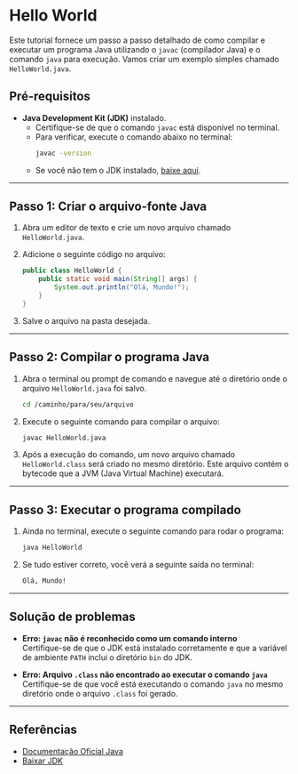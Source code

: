 # Hello World

Este tutorial fornece um passo a passo detalhado de como compilar e executar um programa Java utilizando o `javac` (compilador Java) e o comando `java` para execução. Vamos criar um exemplo simples chamado `HelloWorld.java`.

## Pré-requisitos

- **Java Development Kit (JDK)** instalado.
  - Certifique-se de que o comando `javac` está disponível no terminal.
  - Para verificar, execute o comando abaixo no terminal:
    ```bash
    javac -version
    ```
  - Se você não tem o JDK instalado, [baixe aqui](https://www.oracle.com/java/technologies/javase-jdk-downloads.html).

---

## Passo 1: Criar o arquivo-fonte Java

1. Abra um editor de texto e crie um novo arquivo chamado `HelloWorld.java`.
2. Adicione o seguinte código no arquivo:

   ```java
   public class HelloWorld {
       public static void main(String[] args) {
           System.out.println("Olá, Mundo!");
       }
   }
   ```

3. Salve o arquivo na pasta desejada.

---

## Passo 2: Compilar o programa Java

1. Abra o terminal ou prompt de comando e navegue até o diretório onde o arquivo `HelloWorld.java` foi salvo.

   ```bash
   cd /caminho/para/seu/arquivo
   ```

2. Execute o seguinte comando para compilar o arquivo:

   ```bash
   javac HelloWorld.java
   ```

3. Após a execução do comando, um novo arquivo chamado `HelloWorld.class` será criado no mesmo diretório. Este arquivo contém o bytecode que a JVM (Java Virtual Machine) executará.

---

## Passo 3: Executar o programa compilado

1. Ainda no terminal, execute o seguinte comando para rodar o programa:

   ```bash
   java HelloWorld
   ```

2. Se tudo estiver correto, você verá a seguinte saída no terminal:

   ```bash
   Olá, Mundo!
   ```

---

## Solução de problemas

- **Erro: `javac` não é reconhecido como um comando interno**  
  Certifique-se de que o JDK está instalado corretamente e que a variável de ambiente `PATH` inclui o diretório `bin` do JDK.

- **Erro: Arquivo `.class` não encontrado ao executar o comando `java`**  
  Certifique-se de que você está executando o comando `java` no mesmo diretório onde o arquivo `.class` foi gerado.

---

## Referências

- [Documentação Oficial Java](https://dev.java/)
- [Baixar JDK](https://www.oracle.com/java/technologies/javase-jdk-downloads.html)
